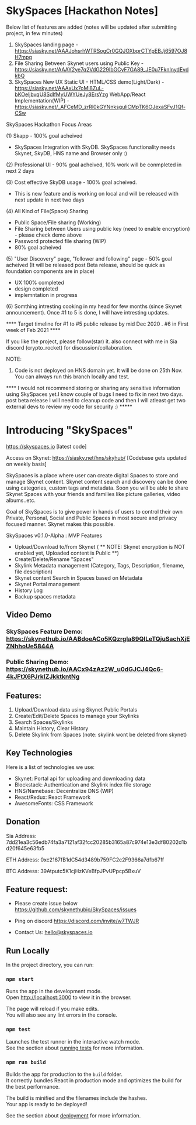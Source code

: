 # SkySpaces [Hackathon Notes]

Below list of features are added (notes will be updated after submitting project, in few minutes)
1. SkySpaces landing page - https://siasky.net/AAAJohsrhWTRSogCr0GQJOXbprCTYpEBJj6597OJ8H7mpg
2. File Sharing Between Skynet users using Public Key -  https://siasky.net/AAAY2ye7q2VdG229IbGCyF7GA89_JE0u7FknInydEvdkbQ
3. SkySpaces New UX
Static UI - HTML/CSS demo(Light/Dark) - https://siasky.net/AAAxUx7oMl8ZuL-bKOeljbvqU8SdlfMyUWYUeJy8ErsYzg
WebApp/React Implementation(WIP) - https://siasky.net/_AFCeMD_zrRl0kGYNnksguliCMpTK6OJexaSFvJ1Qf-CSw


SkySpaces Hackathon Focus Areas

(1) Skapp - 100% goal acheived 
- SkySpaces Integration with SkyDB. SkySpaces functionality needs Skynet, SkyDB, HNS name and Browser only :)

(2) Professional UI - 90% goal acheived, 10% work will be conmpleted in next 2 days 

(3) Cost effective SkyDB usage - 100% goal acheived. 
- This is new feature and is working on local and will be released with next update in next two days

(4) All Kind of File(Space) Sharing
- Public Space/File sharing (Working)
- File Sharing between Users using public key (need to enable encryption) - please check demo above  
- Password protected file sharing (WIP) 
- 80% goal acheived

(5) "User Discovery" page, "follower and following" page - 50% goal acheived (It will be released post Beta release, should be quick as foundation components are in place)
- UX 100% completed
- design completed
- implemntation in progress

(6) Somthing intresting cooking in my head for few months (since Skynet announcement). Once #1 to 5 is done, I will have intresting updates.

 **** Target timeline for #1 to #5 public release by mid Dec 2020 . #6 in First week of Feb 2021 ****

If you like the project, please follow(star) it. also connect with me in Sia discord (crypto_rocket) for discussion/collaboration.  

NOTE:
1. Code is not deployed on HNS domain yet. It will be done on 25th Nov. You can always run this branch locally and test.

**** I would not recommend storing or sharing any sensitive information using SkySpaces yet.I know couple of bugs I need to fix in next two days. post beta release I will need to cleanup code and then I will atleast get two external devs to review my code for security :) *****

# Introducing "SkySpaces"

https://skyspaces.io [latest code]

Access on Skynet: https://siasky.net/hns/skyhub/ [Codebase gets updated on weekly basis]

SkySpaces is a place where user can create digital Spaces to store and manage Skynet content. 
Skynet content search and discovery can be done using categories, custom tags and metadata. Soon you will be able to share Skynet Spaces with your friends and families like picture galleries, video albums..etc.

Goal of SkySpaces is to give power in hands of users to control their own Private, Personal, Social and Public Spaces in most secure and privacy focused manner. Skynet makes this possible.

SkySpaces v0.1.0-Alpha : MVP Features
- Upload/Download to/from Skynet ( ** NOTE: Skynet encryption is NOT enabled yet, Uploaded content is Public **) 
- Create/Delete/Rename "Spaces"
- Skylink Metadata management  (Category, Tags, Description, filename, file description)
- Skynet content Search in Spaces based on Metadata
- Skynet Portal management
- History Log
- Backup spaces metadata

## Video Demo 

### SkySpaces Feature Demo: https://skynethub.io/AABdoeACo5KQzrgla89QILeTQjuSachXjEZNhhoUe5844A

### Public Sharing Demo: https://skynethub.io/AACx94zAz2W_u0dGJCJ4Qc6-4kJFtX6PJrkIZJkktkntNg

## Features:

1. Upload/Download data using Skynet Public Portals
2. Create/Edit/Delete Spaces to manage your Skylinks
3. Search Spaces/Skylinks
4. Maintain History, Clear History
5. Delete Skylink from Spaces (note: skylink wont be deleted from skynet)

## Key Technologies

Here is a list of technologies we use:

* Skynet: Portal api for uploading and downloading data
* Blockstack: Authentication and Skylink index file storage
* HNS/Namebase: Decentralize DNS (WIP)
* React/Redux: React Framework
* AwesomeFonts: CSS Framework

## Donation

Sia Address: 7dd21ea3c56edb74fa3a7121af32fcc20285b3165a87c974e13e3df80202d1bd20f645e63fb5

ETH Address: 0xc2167fB1dC54d3489b759FC2c2F9366a7dfb67ff

BTC Address: 39Atputc5K1cjHzKVeBfpJPvUPpcp5BxuV

## Feature request: 

* Please create issue below
https://github.com/skynethubio/SkySpaces/issues

* Ping on discord
https://discord.com/invite/w7TWJR

* Contact Us: hello@skyspaces.io

## Run Locally

In the project directory, you can run:

### `npm start`

Runs the app in the development mode.<br />
Open [http://localhost:3000](http://localhost:3000) to view it in the browser.

The page will reload if you make edits.<br />
You will also see any lint errors in the console.

### `npm test`

Launches the test runner in the interactive watch mode.<br />
See the section about [running tests](https://facebook.github.io/create-react-app/docs/running-tests) for more information.

### `npm run build`

Builds the app for production to the `build` folder.<br />
It correctly bundles React in production mode and optimizes the build for the best performance.

The build is minified and the filenames include the hashes.<br />
Your app is ready to be deployed!

See the section about [deployment](https://facebook.github.io/create-react-app/docs/deployment) for more information.
